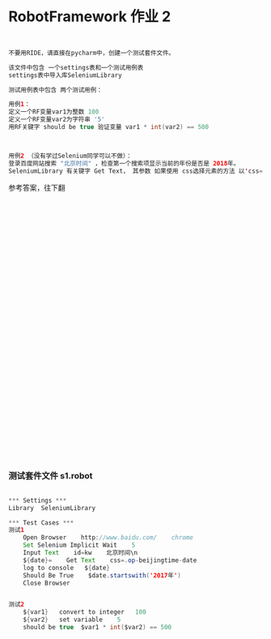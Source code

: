 # RobotFramework 作业 2



```java


不要用RIDE，请直接在pycharm中，创建一个测试套件文件。

该文件中包含 一个settings表和一个测试用例表
settings表中导入库SeleniumLibrary

测试用例表中包含 两个测试用例：

用例1：
定义一个RF变量var1为整数 100
定义一个RF变量var2为字符串 '5'
用RF关键字 should be true 验证变量 var1 * int(var2) == 500



用例2 （没有学过Selenium同学可以不做）：
登录百度网站搜索 "北京时间" ，检查第一个搜索项显示当前的年份是否是 2018年。 
SeleniumLibrary 有关键字 Get Text， 其参数 如果使用 css选择元素的方法 以'css='开头，后面加上 css选择表达式


```

参考答案，往下翻





<br><br><br><br><br><br><br><br><br><br><br><br><br><br><br><br><br><br><br><br><br><br><br><br><br><br><br><br><br><br>
### 测试套件文件  s1.robot
```java

*** Settings ***
Library  SeleniumLibrary

*** Test Cases ***
测试1
    Open Browser    http://www.baidu.com/    chrome
    Set Selenium Implicit Wait    5
    Input Text    id=kw    北京时间\n
    ${date}=    Get Text    css=.op-beijingtime-date
    log to console   ${date}
    Should Be True    $date.startswith('2017年')
    Close Browser


测试2
    ${var1}   convert to integer   100
    ${var2}   set variable    5
    should be true  $var1 * int($var2) == 500
```
